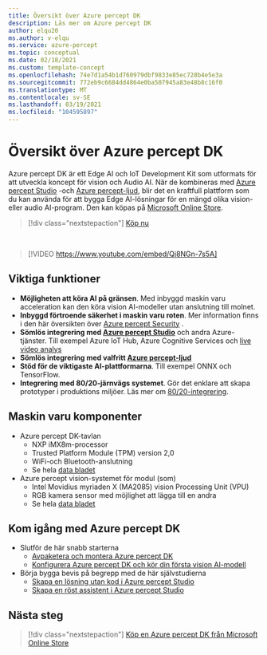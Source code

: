 ```yaml
---
title: Översikt över Azure percept DK
description: Läs mer om Azure percept DK
author: elqu20
ms.author: v-elqu
ms.service: azure-percept
ms.topic: conceptual
ms.date: 02/18/2021
ms.custom: template-concept
ms.openlocfilehash: 74e7d1a54b1d760979dbf9833e85ec728b4e5e3a
ms.sourcegitcommit: 772eb9c6684dd4864e0ba507945a83e48b8c16f0
ms.translationtype: MT
ms.contentlocale: sv-SE
ms.lasthandoff: 03/19/2021
ms.locfileid: "104595897"
---
```

# <a name="azure-percept-dk-overview"></a>Översikt över Azure percept DK

Azure percept DK är ett Edge AI och IoT Development Kit som utformats för att utveckla koncept för vision och Audio AI. När de kombineras med [Azure percept Studio](./overview-azure-percept-studio.md) -och [Azure percept-ljud](./overview-azure-percept-audio.md), blir det en kraftfull plattform som du kan använda för att bygga Edge AI-lösningar för en mängd olika vision-eller audio AI-program. Den kan köpas på [Microsoft Online Store](https://go.microsoft.com/fwlink/p/?LinkId=2155270).

> [!div class="nextstepaction"]
> [Köp nu](https://go.microsoft.com/fwlink/p/?LinkId=2155270)

<!---
:::image type="content" source="./media/overview-azure-percept-dk/dk-image.png" alt-text="Azure Percept DK device.":::
--->
</br>

> [!VIDEO https://www.youtube.com/embed/Qj8NGn-7s5A]

## <a name="key-features"></a>Viktiga funktioner

- **Möjligheten att köra AI på gränsen**. Med inbyggd maskin varu acceleration kan den köra vision AI-modeller utan anslutning till molnet.
- **Inbyggd förtroende säkerhet i maskin varu roten**. Mer information finns i den här översikten över [Azure percept Security](./overview-percept-security.md) .
- **Sömlös integrering med [Azure percept Studio](https://go.microsoft.com/fwlink/?linkid=2135819)** och andra Azure-tjänster. Till exempel Azure IoT Hub, Azure Cognitive Services och [live video analys](https://docs.microsoft.com/azure/media-services/live-video-analytics-edge/overview)
- **Sömlös integrering med valfritt [Azure percept-ljud](./overview-azure-percept-audio.md)**
- **Stöd för de viktigaste AI-plattformarna**. Till exempel ONNX och TensorFlow.
- **Integrering med 80/20-järnvägs systemet**. Gör det enklare att skapa prototyper i produktions miljöer. Läs mer om [80/20-integrering](./overview-8020-integration.md).

## <a name="hardware-components"></a>Maskin varu komponenter

- Azure percept DK-tavlan
    - NXP iMX8m-processor
    - Trusted Platform Module (TPM) version 2,0
    - WiFi-och Bluetooth-anslutning
    - Se hela [data bladet](./azure-percept-dk-datasheet.md)
- Azure percept vision-systemet för modul (som)
    - Intel Movidius myriaden X (MA2085) vision Processing Unit (VPU)
    - RGB kamera sensor med möjlighet att lägga till en andra
    - Se hela [data bladet](./azure-percept-vision-datasheet.md)

## <a name="get-started-with-the-azure-percept-dk"></a>Kom igång med Azure percept DK

- Slutför de här snabb starterna
    - [Avpaketera och montera Azure percept DK](./quickstart-percept-dk-unboxing.md)
    - [Konfigurera Azure percept DK och kör din första vision AI-modell](./quickstart-percept-dk-set-up.md)
- Börja bygga bevis på begrepp med de här självstudierna
    - [Skapa en lösning utan kod i Azure percept Studio](./tutorial-nocode-vision.md)
    - [Skapa en röst assistent i Azure percept Studio](./tutorial-no-code-speech.md)

## <a name="next-steps"></a>Nästa steg

> [!div class="nextstepaction"]
> [Köp en Azure percept DK från Microsoft Online Store](https://go.microsoft.com/fwlink/p/?LinkId=2155270)
